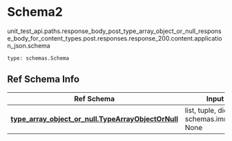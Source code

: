 # Schema2
unit_test_api.paths.response_body_post_type_array_object_or_null_response_body_for_content_types.post.responses.response_200.content.application_json.schema
```
type: schemas.Schema
```

## Ref Schema Info
Ref Schema | Input Type | Output Type
---------- | ---------- | -----------
[**type_array_object_or_null.TypeArrayObjectOrNull**](../../../../../../../../components/schema/type_array_object_or_null.md) | list, tuple, dict, schemas.immutabledict, None | tuple, schemas.immutabledict, None
